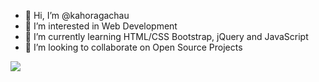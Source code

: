 - 👋 Hi, I’m @kahoragachau
- 👀 I’m interested in Web Development
- 🌱 I’m currently learning HTML/CSS Bootstrap, jQuery and JavaScript
- 💞️ I’m looking to collaborate on Open Source Projects

<!---
kahoragachau/kahoragachau is a ✨ special ✨ repository because its `README.md` (this file) appears on your GitHub profile.
You can click the Preview link to take a look at your changes.
--->
<img src="https://github-readme-stats.vercel.app/api?username=kahoragachau&&show_icons=true&title_color=ffffff&icon_color=13381d&text_color=c68ed1&bg_color=8eb0d1">
